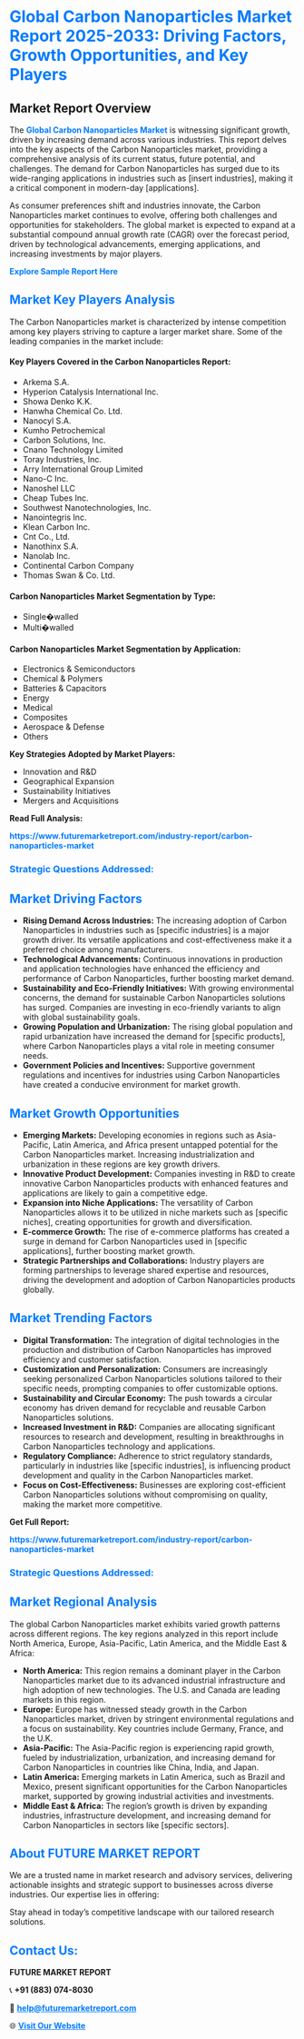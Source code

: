 <h1 style="color: #007BFF;">Global Carbon Nanoparticles Market Report 2025-2033: Driving Factors, Growth Opportunities, and Key Players</h1>

<section id="overview">
<h2>Market Report Overview</h2>
<p>The <a href="https://www.futuremarketreport.com/industry-report/carbon-nanoparticles-market" style="color: #007BFF; text-decoration: none;"><strong>Global Carbon Nanoparticles Market</strong></a> is witnessing significant growth, driven by increasing demand across various industries. This report delves into the key aspects of the Carbon Nanoparticles market, providing a comprehensive analysis of its current status, future potential, and challenges. The demand for Carbon Nanoparticles has surged due to its wide-ranging applications in industries such as [insert industries], making it a critical component in modern-day [applications].</p>
<p>As consumer preferences shift and industries innovate, the Carbon Nanoparticles market continues to evolve, offering both challenges and opportunities for stakeholders. The global market is expected to expand at a substantial compound annual growth rate (CAGR) over the forecast period, driven by technological advancements, emerging applications, and increasing investments by major players.</p>
</section>

<section id="overview">
<p><a href="https://www.futuremarketreport.com/request-sample/reportId=115113" style="color: #007BFF; text-decoration: none;"><strong>Explore Sample Report Here</strong></a></p>
</section>

<section id="key-players">
<h2 style="color: #007BFF;">Market Key Players Analysis</h2>
<p>The Carbon Nanoparticles market is characterized by intense competition among key players striving to capture a larger market share. Some of the leading companies in the market include:</p>
<h4>Key Players Covered in the Carbon Nanoparticles Report:</h4>
<ul><li>Arkema S.A.</li><li>Hyperion Catalysis International Inc.</li><li>Showa Denko K.K.</li><li>Hanwha Chemical Co. Ltd.</li><li>Nanocyl S.A.</li><li>Kumho Petrochemical</li><li>Carbon Solutions, Inc.</li><li>Cnano Technology Limited</li><li>Toray Industries, Inc.</li><li>Arry International Group Limited</li><li>Nano-C Inc.</li><li>Nanoshel LLC</li><li>Cheap Tubes Inc.</li><li>Southwest Nanotechnologies, Inc.</li><li>Nanointegris Inc.</li><li>Klean Carbon Inc.</li><li>Cnt Co., Ltd.</li><li>Nanothinx S.A.</li><li>Nanolab Inc.</li><li>Continental Carbon Company</li><li>Thomas Swan &amp; Co. Ltd.</li></ul>
<h4>Carbon Nanoparticles Market Segmentation by Type:</h4>
<ul><li>Single�walled</li><li>Multi�walled</li></ul>

<h4>Carbon Nanoparticles Market Segmentation by Application:</h4>
<ul><li>Electronics &amp; Semiconductors</li><li>Chemical &amp; Polymers</li><li>Batteries &amp; Capacitors</li><li>Energy</li><li>Medical</li><li>Composites</li><li>Aerospace &amp; Defense</li><li>Others</li></ul>
<p><strong>Key Strategies Adopted by Market Players:</strong></p>
<ul>
<li>Innovation and R&D</li>
<li>Geographical Expansion</li>
<li>Sustainability Initiatives</li>
<li>Mergers and Acquisitions</li>
</ul>
</section>

<section>
<p><strong>Read Full Analysis: </strong></p><a href="https://www.futuremarketreport.com/industry-report/carbon-nanoparticles-market" style="color: #007BFF; text-decoration: none;"><strong>https://www.futuremarketreport.com/industry-report/carbon-nanoparticles-market</strong></a>
<h3 style="color: #007BFF;">Strategic Questions Addressed:</h3>
</section>

<section id="driving-factors">
<h2 style="color: #007BFF;">Market Driving Factors</h2>
<ul>
<li><strong>Rising Demand Across Industries:</strong> The increasing adoption of Carbon Nanoparticles in industries such as [specific industries] is a major growth driver. Its versatile applications and cost-effectiveness make it a preferred choice among manufacturers.</li>
<li><strong>Technological Advancements:</strong> Continuous innovations in production and application technologies have enhanced the efficiency and performance of Carbon Nanoparticles, further boosting market demand.</li>
<li><strong>Sustainability and Eco-Friendly Initiatives:</strong> With growing environmental concerns, the demand for sustainable Carbon Nanoparticles solutions has surged. Companies are investing in eco-friendly variants to align with global sustainability goals.</li>
<li><strong>Growing Population and Urbanization:</strong> The rising global population and rapid urbanization have increased the demand for [specific products], where Carbon Nanoparticles plays a vital role in meeting consumer needs.</li>
<li><strong>Government Policies and Incentives:</strong> Supportive government regulations and incentives for industries using Carbon Nanoparticles have created a conducive environment for market growth.</li>
</ul>
</section>

<section id="growth-opportunities">
<h2 style="color: #007BFF;">Market Growth Opportunities</h2>
<ul>
<li><strong>Emerging Markets:</strong> Developing economies in regions such as Asia-Pacific, Latin America, and Africa present untapped potential for the Carbon Nanoparticles market. Increasing industrialization and urbanization in these regions are key growth drivers.</li>
<li><strong>Innovative Product Development:</strong> Companies investing in R&D to create innovative Carbon Nanoparticles products with enhanced features and applications are likely to gain a competitive edge.</li>
<li><strong>Expansion into Niche Applications:</strong> The versatility of Carbon Nanoparticles allows it to be utilized in niche markets such as [specific niches], creating opportunities for growth and diversification.</li>
<li><strong>E-commerce Growth:</strong> The rise of e-commerce platforms has created a surge in demand for Carbon Nanoparticles used in [specific applications], further boosting market growth.</li>
<li><strong>Strategic Partnerships and Collaborations:</strong> Industry players are forming partnerships to leverage shared expertise and resources, driving the development and adoption of Carbon Nanoparticles products globally.</li>
</ul>
</section>

<section id="trending-factors">
<h2 style="color: #007BFF;">Market Trending Factors</h2>
<ul>
<li><strong>Digital Transformation:</strong> The integration of digital technologies in the production and distribution of Carbon Nanoparticles has improved efficiency and customer satisfaction.</li>
<li><strong>Customization and Personalization:</strong> Consumers are increasingly seeking personalized Carbon Nanoparticles solutions tailored to their specific needs, prompting companies to offer customizable options.</li>
<li><strong>Sustainability and Circular Economy:</strong> The push towards a circular economy has driven demand for recyclable and reusable Carbon Nanoparticles solutions.</li>
<li><strong>Increased Investment in R&D:</strong> Companies are allocating significant resources to research and development, resulting in breakthroughs in Carbon Nanoparticles technology and applications.</li>
<li><strong>Regulatory Compliance:</strong> Adherence to strict regulatory standards, particularly in industries like [specific industries], is influencing product development and quality in the Carbon Nanoparticles market.</li>
<li><strong>Focus on Cost-Effectiveness:</strong> Businesses are exploring cost-efficient Carbon Nanoparticles solutions without compromising on quality, making the market more competitive.</li>
</ul>
</section>

<section>
<p><strong>Get Full Report: </strong></p><a href="https://www.futuremarketreport.com/industry-report/carbon-nanoparticles-market" style="color: #007BFF; text-decoration: none;"><strong>https://www.futuremarketreport.com/industry-report/carbon-nanoparticles-market</strong></a>
<h3 style="color: #007BFF;">Strategic Questions Addressed:</h3>
</section>


<section id="regional-analysis">
<h2 style="color: #007BFF;">Market Regional Analysis</h2>
<p>The global Carbon Nanoparticles market exhibits varied growth patterns across different regions. The key regions analyzed in this report include North America, Europe, Asia-Pacific, Latin America, and the Middle East & Africa:</p>
<ul>
<li><strong>North America:</strong> This region remains a dominant player in the Carbon Nanoparticles market due to its advanced industrial infrastructure and high adoption of new technologies. The U.S. and Canada are leading markets in this region.</li>
<li><strong>Europe:</strong> Europe has witnessed steady growth in the Carbon Nanoparticles market, driven by stringent environmental regulations and a focus on sustainability. Key countries include Germany, France, and the U.K.</li>
<li><strong>Asia-Pacific:</strong> The Asia-Pacific region is experiencing rapid growth, fueled by industrialization, urbanization, and increasing demand for Carbon Nanoparticles in countries like China, India, and Japan.</li>
<li><strong>Latin America:</strong> Emerging markets in Latin America, such as Brazil and Mexico, present significant opportunities for the Carbon Nanoparticles market, supported by growing industrial activities and investments.</li>
<li><strong>Middle East & Africa:</strong> The region’s growth is driven by expanding industries, infrastructure development, and increasing demand for Carbon Nanoparticles in sectors like [specific sectors].</li>
</ul>
</section>

<footer>
<h2 style="color: #007BFF;">About FUTURE MARKET REPORT</h2>
<p>We are a trusted name in market research and advisory services, delivering actionable insights and strategic support to businesses across diverse industries. Our expertise lies in offering:</p>

<p>Stay ahead in today’s competitive landscape with our tailored research solutions.</p>

<h2 style="color: #007BFF;">Contact Us:</h2>
<p><strong>FUTURE MARKET REPORT</strong></p>
<p>📞 <strong>+91 (883) 074-8030</strong></p>
<p>📧 <strong><a href="mailto:help@futuremarketreport.com" style="color: #007BFF;">help@futuremarketreport.com</a></strong></p>
<p>🌐 <strong><a href="https://www.futuremarketreport.com/" style="color: #007BFF;">Visit Our Website</a></strong></p>
</footer>